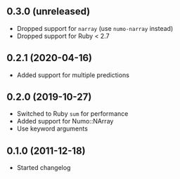 ## 0.3.0 (unreleased)

- Dropped support for `narray` (use `numo-narray` instead)
- Dropped support for Ruby < 2.7

## 0.2.1 (2020-04-16)

- Added support for multiple predictions

## 0.2.0 (2019-10-27)

- Switched to Ruby `sum` for performance
- Added support for Numo::NArray
- Use keyword arguments

## 0.1.0 (2011-12-18)

- Started changelog
